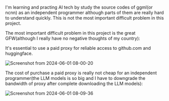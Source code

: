 
I'm learning and practing AI tech by study the source codes of ggml(or ncnn) as an independent programmer although parts of them are really hard to understand quickly. This is not the most important difficult problem in this project.


The most important difficult problem in this project is the great GFW(although I really have no negative thoughts of my country):


It's essential to use a paid proxy for reliable access to github.com and huggingface.


![Screenshot from 2024-06-01 08-00-20](https://github.com/zhouwg/kantv/assets/6889919/eb9a5c35-dd63-478f-8510-c4913f4c4038)


The cost of purchase a paid proxy is really not cheap for an independent programmer(the LLM models is so big and I have to downgrade the bandwidth of proxy after complete downloading the LLM models):

![Screenshot from 2024-06-01 08-09-36](https://github.com/zhouwg/kantv/assets/6889919/9a098b47-19ab-428f-a3c3-8aecd1decb06)
